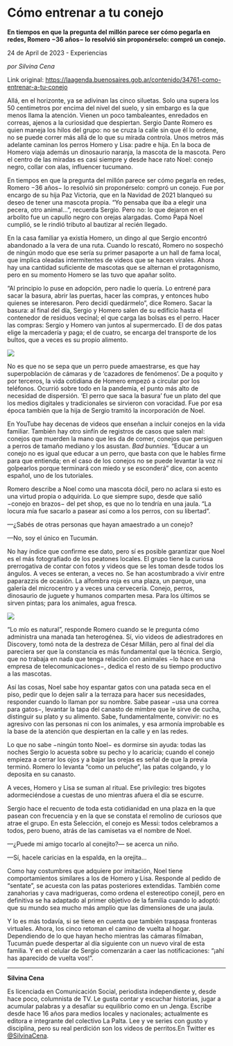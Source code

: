 # Cómo entrenar a tu conejo

**En tiempos en que la pregunta del millón parece ser cómo pegarla en redes, Romero −36 años− lo resolvió sin proponérselo: compró un conejo.**

24 de April de 2023 - Experiencias

_por Silvina Cena_

Link original: https://laagenda.buenosaires.gob.ar/contenido/34761-como-entrenar-a-tu-conejo



Allá, en el horizonte, ya se adivinan las cinco siluetas. Solo una supera los 50 centímetros por encima del nivel del suelo, y sin embargo es la que menos llama la atención. Vienen un poco tambaleantes, enredados en correas, ajenos a la curiosidad que despiertan. Sergio Dante Romero es quien maneja los hilos del grupo: no se cruza la calle sin que él lo ordene, no se puede correr más allá de lo que su mirada controla. Unos metros más adelante caminan los perros Homero y Lisa: padre e hija. En la boca de Homero viaja además un dinosaurio naranja, la mascota de la mascota. Pero el centro de las miradas es casi siempre y desde hace rato Noel: conejo negro, collar con alas, influencer tucumano.




En tiempos en que la pregunta del millón parece ser cómo pegarla en redes, Romero −36 años− lo resolvió sin proponérselo: compró un conejo. Fue por encargo de su hija Paz Victoria, que en la Navidad de 2021 blanqueó su deseo de tener una mascota propia. “Yo pensaba que iba a elegir una pecera, otro animal…”, recuerda Sergio. Pero no: lo que dejaron en el arbolito fue un capullo negro con orejas alargadas. Como Papá Noel cumplió, se le rindió tributo al bautizar al recién llegado.




En la casa familiar ya existía Homero, un dingo al que Sergio encontró abandonado a la vera de una ruta. Cuando lo rescató, Romero no sospechó de ningún modo que ese sería su primer pasaporte a un hall de fama local, que implica oleadas intermitentes de videos que se hacen virales. Ahora hay una cantidad suficiente de mascotas que se alternan el protagonismo, pero en su momento Homero se las tuvo que apañar solito.




“Al principio lo puse en adopción, pero nadie lo quería. Lo entrené para sacar la basura, abrir las puertas, hacer las compras, y entonces hubo quienes se interesaron. Pero decidí quedármelo”, dice Romero. Sacar la basura: al final del día, Sergio y Homero salen de su edificio hasta el contenedor de residuos vecinal; el que carga las bolsas es el perro. Hacer las compras: Sergio y Homero van juntos al supermercado. El de dos patas elige la mercadería y paga; el de cuatro, se encarga del transporte de los bultos, que a veces es su propio alimento.




![](https://cdn.feater.me/files/images/1133844/2cabbef3-8cd2-4c3d-8eae-910594057aad.jpg)




No es que no se sepa que un perro puede amaestrarse, es que hay superpoblación de cámaras y de ‘cazadores de fenómenos’. De a poquito y por terceros, la vida cotidiana de Homero empezó a circular por los teléfonos. Ocurrió sobre todo en la pandemia, el punto más alto de necesidad de dispersión. ‘El perro que saca la basura’ fue un plato del que los medios digitales y tradicionales se sirvieron con voracidad. Fue por esa época también que la hija de Sergio tramitó la incorporación de Noel.




En YouTube hay decenas de videos que enseñan a incluir conejos en la vida familiar. También hay otro sinfín de registros de casos que salen mal: conejos que muerden la mano que les da de comer, conejos que persiguen a perros de tamaño mediano y los asustan. *Bad bunnies*. “Educar a un conejo no es igual que educar a un perro, que basta con que le hables firme para que entienda; en el caso de los conejos no se puede levantar la voz ni golpearlos porque terminará con miedo y se esconderá” dice, con acento español, uno de los tutoriales.




Romero describe a Noel como una mascota dócil, pero no aclara si esto es una virtud propia o adquirida. Lo que siempre supo, desde que salió −conejo en brazos− del pet shop, es que no lo tendría en una jaula. “La locura mía fue sacarlo a pasear así como a los perros, con su libertad”.




—¿Sabés de otras personas que hayan amaestrado a un conejo?




—No, soy el único en Tucumán.




No hay índice que confirme ese dato, pero sí es posible garantizar que Noel es el más fotografiado de los peatones locales. El grupo tiene la curiosa prerrogativa de contar con fotos y videos que se les toman desde todos los ángulos. A veces se enteran, a veces no. Se han acostumbrado a vivir entre paparazzis de ocasión. La alfombra roja es una plaza, un parque, una galería del microcentro y a veces una cervecería. Conejo, perros, dinosaurio de juguete y humanos comparten mesa. Para los últimos se sirven pintas; para los animales, agua fresca.




![](https://cdn.feater.me/files/images/1133855/173cc2ba-7091-4d6c-9e04-879fb311066f.jpg)




“Lo mío es natural”, responde Romero cuando se le pregunta cómo administra una manada tan heterogénea. Sí, vio videos de adiestradores en Discovery, tomó nota de la destreza de César Millán, pero al final del día pareciera ser que la constancia es más fundamental que la técnica. Sergio, que no trabaja en nada que tenga relación con animales −lo hace en una empresa de telecomunicaciones−, dedica el resto de su tiempo productivo a las mascotas.




Así las cosas, Noel sabe hoy espantar gatos con una patada seca en el piso, pedir que lo dejen salir a la terraza para hacer sus necesidades, responder cuando lo llaman por su nombre. Sabe pasear −usa una correa para gatos−, levantar la tapa del canasto de mimbre que le sirve de cucha, distinguir su plato y su alimento. Sabe, fundamentalmente, convivir: no es agresivo con las personas ni con los animales, y esa armonía improbable es la base de la atención que despiertan en la calle y en las redes.




Lo que no sabe −ningún tonto Noel− es dormirse sin ayuda: todas las noches Sergio lo acuesta sobre su pecho y lo acaricia; cuando el conejo empieza a cerrar los ojos y a bajar las orejas es señal de que la previa terminó. Romero lo levanta “como un peluche”, las patas colgando, y lo deposita en su canasto.




A veces, Homero y Lisa se suman al ritual. Ese privilegio: tres bigotes adormeciéndose a cuestas de uno mientras afuera el día se escurre.




Sergio hace el recuento de toda esta cotidianidad en una plaza en la que pasean con frecuencia y en la que se constata el remolino de curiosos que atrae el grupo. En esta Selección, el conejo es Messi: todos celebramos a todos, pero bueno, atrás de las camisetas va el nombre de Noel.




—¿Puede mi amigo tocarlo al conejito?— se acerca un niño.




—Sí, hacele caricias en la espalda, en la orejita…




Como hay costumbres que adquiere por imitación, Noel tiene comportamientos similares a los de Homero y Lisa. Responde al pedido de “sentate”, se acuesta con las patas posteriores extendidas. También come zanahorias y cava madrigueras, como ordena el estereotipo conejil, pero en definitiva se ha adaptado al primer objetivo de la familia cuando lo adoptó: que su mundo sea mucho más amplio que las dimensiones de una jaula.




Y lo es más todavía, si se tiene en cuenta que también traspasa fronteras virtuales. Ahora, los cinco retoman el camino de vuelta al hogar. Dependiendo de lo que hayan hecho mientras las cámaras filmaban, Tucumán puede despertar al día siguiente con un nuevo viral de esta familia. Y en el celular de Sergio comenzarán a caer las notificaciones: “¡ahí has aparecido de vuelta vos!”.




---




**Silvina Cena**




Es licenciada en Comunicación Social, periodista independiente y, desde hace poco, columnista de TV. Le gusta contar y escuchar historias, jugar a acumular palabras y a desafíar su equilibrio como en un Jenga. Escribe desde hace 16 años para medios locales y nacionales; actualmente es editora e integrante del colectivo La Palta. Lee y ve series con gusto y disciplina, pero su real perdición son los videos de perritos.En Twitter es [@SilvinaCena](https://twitter.com/SilvinaCena).



